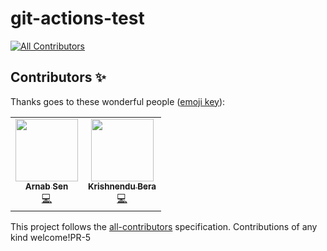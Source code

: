 # git-actions-test
<!-- ALL-CONTRIBUTORS-BADGE:START - Do not remove or modify this section -->
[![All Contributors](https://img.shields.io/badge/all_contributors-2-orange.svg?style=flat-square)](#contributors-)
<!-- ALL-CONTRIBUTORS-BADGE:END -->

## Contributors ✨

Thanks goes to these wonderful people ([emoji key](https://allcontributors.org/docs/en/emoji-key)):

<!-- ALL-CONTRIBUTORS-LIST:START - Do not remove or modify this section -->
<!-- prettier-ignore-start -->
<!-- markdownlint-disable -->
<table>
  <tr>
    <td align="center"><a href="https://arnabsen.rocks/"><img src="https://avatars.githubusercontent.com/u/51032928?v=4?s=100" width="100px;" alt=""/><br /><sub><b>Arnab Sen</b></sub></a><br /><a href="https://github.com/arnabsen1729/git-actions-test/commits?author=arnabsen1729" title="Code">💻</a></td>
    <td align="center"><a href="https://www.linkedin.com/in/krishnendu-bera-b294b5164"><img src="https://avatars.githubusercontent.com/u/51166937?v=4?s=100" width="100px;" alt=""/><br /><sub><b>Krishnendu Bera</b></sub></a><br /><a href="https://github.com/arnabsen1729/git-actions-test/commits?author=berakrishnendu36" title="Code">💻</a></td>
  </tr>
</table>

<!-- markdownlint-restore -->
<!-- prettier-ignore-end -->

<!-- ALL-CONTRIBUTORS-LIST:END -->

This project follows the [all-contributors](https://github.com/all-contributors/all-contributors) specification. Contributions of any kind welcome!PR-5
